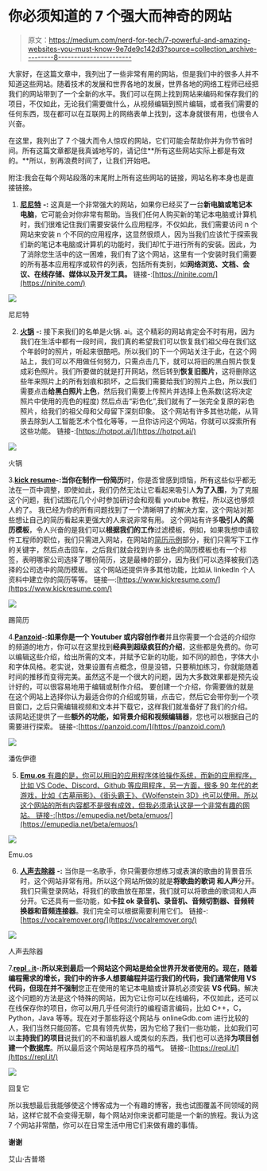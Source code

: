 # 你必须知道的 7 个强大而神奇的网站

> 原文：<https://medium.com/nerd-for-tech/7-powerful-and-amazing-websites-you-must-know-9e7de9c142d3?source=collection_archive---------8----------------------->

大家好，在这篇文章中，我列出了一些非常有用的网站，但是我们中的很多人并不知道这些网站。随着技术的发展和世界各地的发展，世界各地的网络工程师已经把我们的网站带到了一个全新的水平。我们可以在网上找到网站来编码和保存我们的项目，不仅如此，无论我们需要做什么，从视频编辑到照片编辑，或者我们需要的任何东西，现在都可以在互联网上的网络表单上找到，这本身就很有用，也很令人兴奋。

在这里，我列出了 7 个强大而令人惊叹的网站，它们可能会帮助你并为你节省时间。所有这篇文章都是我真诚地写的，请记住**所有这些网站实际上都是有效的。**所以，别再浪费时间了，让我们开始吧。

附注:我会在每个网站段落的末尾附上所有这些网站的链接，网站名称本身也是直接链接。

1.  [**尼尼特**](https://ninite.com/) **-:** 这真是一个非常强大的网站，如果你已经买了一台**新电脑或笔记本电脑**，它可能会对你非常有帮助。当我们任何人购买新的笔记本电脑或计算机时，我们很难记住我们需要安装什么应用程序，不仅如此，我们需要访问 n 个网站来安装 n 个不同的应用程序，这显然很烦人，因为当我们应该忙于探索我们新的笔记本电脑或计算机的功能时，我们却忙于进行所有的安装。因此，为了消除您生活中的这一困难，我们有了这个网站，这里有一个安装时我们需要的所有基本应用程序或软件的列表，包括所有类别，如**网络浏览、文档、会议、在线存储、媒体以及开发工具。**
    链接-:[https://ninite.com/](https://ninite.com/)

![](img/d031c4b73a10caa6972dd4fc7e92c97c.png)

尼尼特

2. [**火锅**](https://hotpot.ai/) **-:** 接下来我们的名单是火锅. ai。这个精彩的网站肯定会不时有用，因为我们在生活中都有一段时间，我们真的希望我们可以恢复我们祖父母在我们这个年龄时的照片，听起来很酷吧。所以我们的下一个网站关注于此，在这个网站上，我们可以不用做任何努力，只需点击几下，就可以将旧的黑白照片恢复成彩色照片。我们所要做的就是打开网站，然后转到**恢复旧图片**，这将删除这些年来照片上的所有划痕和损坏，之后我们需要给我们的照片上色，所以我们需要点击**给黑白照片上色**，然后我们需要上传照片并选择上色系数(这将决定照片中使用的亮色的程度) 然后点击“彩色化”,我们就有了一张完全复原的彩色照片，给我们的祖父母和父母留下深刻印象。 这个网站有许多其他功能，从背景去除到人工智能艺术个性化等等，一旦你访问这个网站，你就可以探索所有这些功能。
链接-:[https://hotpot.ai/](https://hotpot.ai/)

![](img/e6dd17ccaf74274a83e9049b68bcd81b.png)

火锅

3.[**kick resume**](https://www.kickresume.com/)**-:**当你在**制作一份简历**时，你是否曾感到烦恼，所有这些似乎都无法在一页中调整，即使如此，我们仍然无法让它看起来吸引人**为了入围**，为了克服这个问题，我们试图花几个小时参加研讨会和观看 youtube 教程，所以这也够烦人的了。 我已经为你的所有问题找到了一个清晰明了的解决方案，这个网站对那些想让自己的简历看起来更强大的人来说非常有用。
这个网站有许多**吸引人的简历模板**，令人兴奋的是我们可以**根据我们的工作**过滤模板，例如，如果我想申请软件工程师的职位，我们只需进入网站，在网站的[简历示例](https://www.kickresume.com/en/help-center/search/?q=Software+Engineer)部分，我们只需写下工作的关键字，然后点击回车，之后我们就会找到许多 出色的简历模板也有一个标签，表明哪家公司选择了哪份简历，这是最棒的部分，因为我们可以选择被我们选择的公司选中的简历模板。 这个网站还提供许多其他功能，比如从 linkedIn 个人资料中建立你的简历等等。
链接—:[https://www.kickresume.com/](https://www.kickresume.com/)

![](img/8ff3a91fe1fe4b2754dfb75a4926b324.png)

踢简历

4.[**Panzoid**](https://panzoid.com/)**-:**如果你是一个 Youtuber 或**内容创作者**并且你需要一个合适的介绍你的频道的地方，你可以在这里找到**经典到超级疯狂的介绍**，这些都是免费的。你可以编辑这些介绍，给出所需的文本，并赋予它新的功能，如不同的颜色，字体大小和字体风格。老实说，效果设置有点概念，但是没错，只要稍加练习，你就能随着时间的推移而变得完美。虽然这不是一个很大的问题，因为大多数效果都是预先设计好的，可以很容易地用于编辑或制作介绍。
要创建一个介绍，你需要做的就是在这个网站上选择你认为最适合你的介绍或剪辑，点击它，然后它会带你到一个项目窗口，之后只需编辑视频和文本并下载它，这样我们就准备好了我们的介绍。
该网站还提供了一些**额外的功能，如背景介绍和视频编辑器**，您也可以根据自己的需要进行探索。
链接-:[https://panzoid.com/](https://panzoid.com/)

![](img/fe54c5890bf47734f53fd253564c9891.png)

潘佐伊德

5. [**Emu.os** 有趣的是，你可以用旧的应用程序体验操作系统，而新的应用程序，比如 VS Code、Discord、Github 等应用程序，另一方面，很多 90 年代的老游戏，比如《古墓丽影》、《街头霸王》、《Wolfenstein 3D》也可以使用。所以这个网站的所有内容都不是很有成效，但我必须承认这是一个非常有趣的网站。
链接-:](https://emupedia.net/beta/emuos/)[https://emupedia.net/beta/emuos/](https://emupedia.net/beta/emuos/)

![](img/117e85d9bdb0ef6fcf6bab08d38cf76e.png)

Emu.os

6. [**人声去除器**](https://vocalremover.org/) **-:** 当你是一名歌手，你只需要你想练习或表演的歌曲的背景音乐时，这个网站非常有用。所以这个网站所做的就是**将歌曲的歌词** **和人声**分开。
我们只需登录网站，将我们的歌曲放在那里，我们就可以将歌曲的歌词和人声分开。它还具有一些功能，如**卡拉 ok 录音机、录音机、音频切割器、音频转换器和音频连接器**。我们完全可以根据需要利用它们。
链接-:[https://vocalremover.org/](https://vocalremover.org/)

![](img/e8e00b9bddb6173833ec33866e10457d.png)

人声去除器

7.[**repl . it**](https://repl.it/)**-:**所以来到最后一个网站这个网站是给全世界开发者使用的。现在，随着编程需求的增长，我们中的许多人想要编程并运行我们的代码，我们通常使用 VS 代码，但现在**并不强制**您正在使用的笔记本电脑或计算机必须安装 **VS 代码**。解决这个问题的方法是这个特殊的网站，因为它让你可以在线编码，不仅如此，还可以在线保存你的项目，你可以用几乎任何流行的编程语言编码，比如 C++，C，Python，Java 等等。现在对于那些将这个网站与 onlineGdb.com 进行比较的人，我们当然只能回答。它具有领先优势，因为它给了我们一些功能，比如我们可以**主持我们的项目**说我们的不和谐机器人或类似的东西，我们也可以选择**为项目创建一个数据库**。所以最后这个网站是程序员的福气。
链接-:[https://repl.it/](https://repl.it/)

![](img/39b4cd2a857e0d5588eebc24f186b8d9.png)

回复它

所以我想最后我能够使这个博客成为一个有趣的博客，我也试图覆盖不同领域的网站，这样它就不会变得无聊，每个网站对你来说都可能是一个新的旅程。我认为这 7 个网站非常酷，你可以在日常生活中用它们来做有趣的事情。

**谢谢**

艾山·古普塔